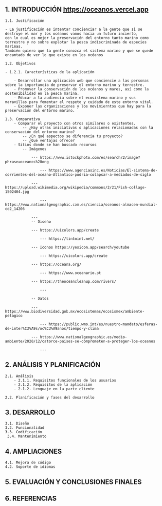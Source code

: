 
## 1. INTRODUCCIÓN https://oceanos.vercel.app

	1.1. Justificación 
 
	- La justificación es intentar concienciar a la gente que si se destruye el mar y los océanos vamos hacia un futuro incierto, 
 	con lo cual es mejor la preservación del entorno tanto marino como terrestre y no sobre explotar la pesca indiscriminada de especies marinas. 
  	También quiero que la gente conozca el sistema marino y que se quede encantado de ver lo que existe en los océanos
 
	1.2. Objetivos
 
    - 1.2.1. Características de la aplicación
    
		- Desarrollar una aplicación web que conciencie a las personas sobre la importancia de preservar el entorno marino y terrestre.
		- Promover la conservación de los océanos y mares, así como la sostenibilidad en la pesca marina.
		- Educar a la audiencia sobre el ecosistema marino y sus maravillas para fomentar el respeto y cuidado de este entorno vital.
		- Exponer las organizaciones y los movimierntos que hay para la preservación del entorno marino.
  
	1.3. Comparativa
		- Comparar el proyecto con otros similares o existentes. 
			-- ¿Hay otras iniciativas o aplicaciones relacionadas con la conservación del entorno marino? 
			-- ¿En qué aspectos se diferencia tu proyecto? 
			-- ¿Qué ventajas ofrece?
		- Sitios donde se han buscado recursos
  			-- Imágenes
     
  				--- https://www.istockphoto.com/es/search/2/image?phrase=oceanos%20ong
      
      				--- https://www.agenciasinc.es/Noticias/El-sistema-de-corrientes-del-oceano-Atlantico-podria-colapsar-a-mediados-de-siglo
	  
	  			--- https://upload.wikimedia.org/wikipedia/commons/2/21/Fish-collage-1502404.jpg
      
      				--- https://www.nationalgeographic.com.es/ciencia/oceanos-almacen-mundial-co2_14206
	  
	  			--- 
     			-- Diseño
	
	 			--- https://uicolors.app/create
     
     				--- https://tintmint.net/
	 
	 			--- Iconos https://yesicon.app/search/youtube
     
     				--- https://uicolors.app/create
	 
	 			--- https://oceana.org/
     
     				--- https://www.oceanario.pt

	 			--- https://theoceancleanup.com/rivers/
     
     				--- 
	 
     			-- Datos
	
				--- https://www.biodiversidad.gob.mx/ecosistemas/ecosismex/ambiente-pelagico
    
    				--- https://public.wmo.int/es/nuestro-mandato/esferas-de-inter%C3%A9s/oc%C3%A9anos/tiempo-y-clima
	
				--- https://www.nationalgeographic.es/medio-ambiente/2020/12/catorce-paises-se-comprometen-a-proteger-los-oceanos
    
    				--- 

 
## 2. ANÁLISIS Y PLANIFICACIÓN 

	2.1. Análisis 
		- 2.1.1. Requisitos funcionales de los usuarios
		- 2.1.2. Requisitos de la aplicación 
		- 2.1.2. Lenguaje en la parte cliente 
  
	2.2. Planificación y fases del desarrollo 
 
## 3. DESARROLLO

	3.1. Diseño
	3.2. Funcionalidad 
	3.3. Codificación 
	 3.4. Mantenimiento 
  
## 4. AMPLIACIONES

	4.1. Mejora de código 
	4.2. Soporte de idiomas 
 
## 5. EVALUACIÓN Y CONCLUSIONES FINALES 

## 6. REFERENCIAS
